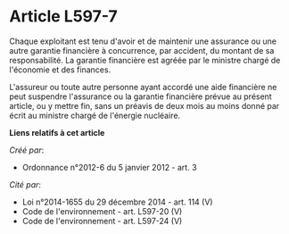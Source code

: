 # Article L597-7

Chaque exploitant est tenu d'avoir et de maintenir une assurance ou une autre garantie financière à concurrence, par
accident, du montant de sa responsabilité. La garantie financière est agréée par le ministre chargé de l'économie et des
finances. 

L'assureur ou toute autre personne ayant accordé une aide financière ne peut suspendre l'assurance ou la garantie financière
prévue au présent article, ou y mettre fin, sans un préavis de deux mois au moins donné par écrit au ministre chargé de
l'énergie nucléaire.

**Liens relatifs à cet article**

_Créé par_:

  - Ordonnance n°2012-6 du 5 janvier 2012 - art. 3

_Cité par_:

  - Loi n°2014-1655 du 29 décembre 2014 - art. 114 (V)
  - Code de l'environnement - art. L597-20 (V)
  - Code de l'environnement - art. L597-24 (V)
